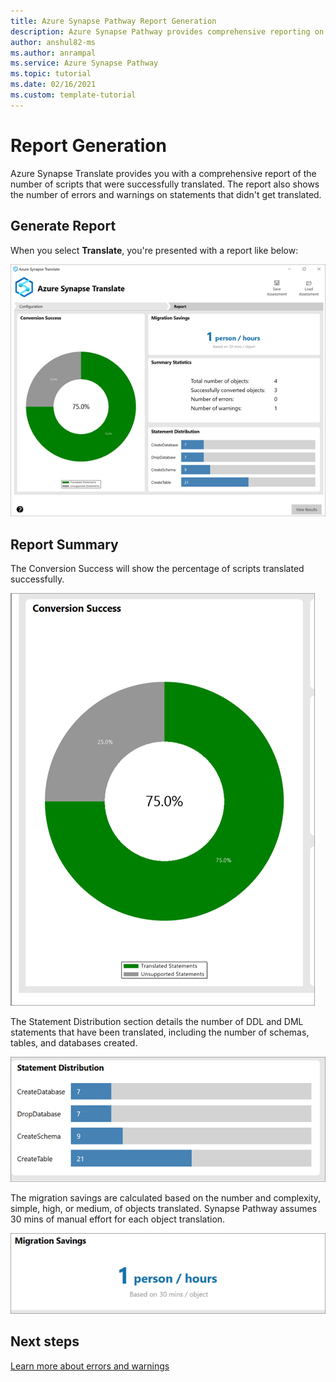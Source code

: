 ```yaml
---
title: Azure Synapse Pathway Report Generation
description: Azure Synapse Pathway provides comprehensive reporting on scripts translated.
author: anshul82-ms
ms.author: anrampal
ms.service: Azure Synapse Pathway
ms.topic: tutorial 
ms.date: 02/16/2021
ms.custom: template-tutorial 
---
```


# Report Generation

Azure Synapse Translate provides you with a comprehensive report of the number of scripts that were successfully translated. The report also shows the number of errors and warnings on statements that didn't get translated.

## Generate Report

When you select **Translate**, you're presented with a report like below:

![Azure Synapse Pathway report.](./media/report-generaration/report-overview.png)

## Report Summary

The Conversion Success will show the percentage of scripts translated successfully.

![Azure Synapse pathway.](./media/report-generaration/conversion-success.png)

The Statement Distribution section details the number of DDL and DML statements that have been translated, including the number of schemas, tables, and databases created.

![Azure Synapse report1.](./media/report-generaration/statement-distribution.png)

The migration savings are calculated based on the number  and complexity, simple, high, or medium, of objects translated. Synapse Pathway assumes 30 mins of manual effort for each object translation.

![Azure Synapse report2.](./media/report-generaration/migration-savings.png)

## Next steps
[Learn more about errors and warnings](../)